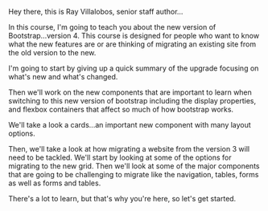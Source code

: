 Hey there, this is Ray Villalobos, senior staff author...

In this course, I'm going to teach you about the new version of Bootstrap...version 4. This course is designed for people who want to know what the new features are or are thinking of migrating an existing site from the old version to the new. 

I'm going to start by giving up a quick summary of the upgrade focusing on what's new and what's changed.

Then we'll work on the new components that are important to learn when switching to this new version of bootstrap including the display properties, and flexbox containers that affect so much of how bootstrap works.

We'll take a look a cards...an important new component with many layout options.


Then, we'll take a look at how migrating a website from the version 3 will need to be tackled. We'll start by looking at some of the options for migrating to the new grid. Then we'll look at some of the major components that are going to be challenging to migrate like the navigation, tables, forms as well as forms and tables.

There's a lot to learn, but that's why you're here, so let's get started.

